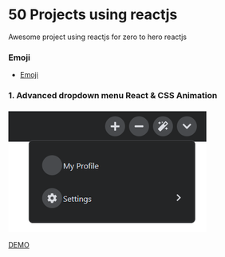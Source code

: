 # 50 Projects using reactjs

Awesome project using reactjs for zero to hero reactjs
### Emoji

- [Emoji](https://gist.github.com/rxaviers/7360908)

### 1. Advanced dropdown menu React & CSS Animation

![advande-dropdonw-menu](/src/advanced-dropdown-menu.png)

[DEMO](https://ngnam.github.io/50-projects-reactjs/advanced-dropdown-menu/)
